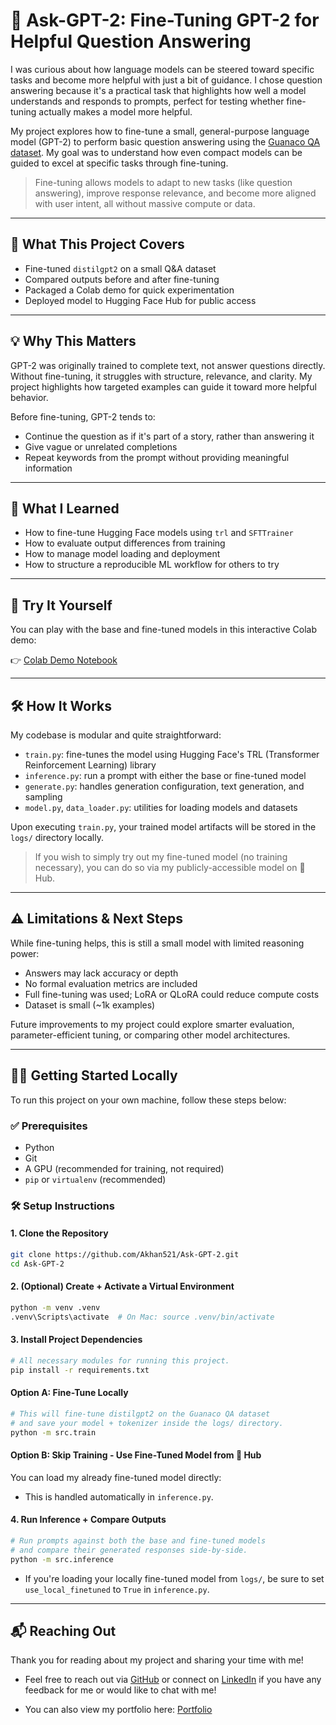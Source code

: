 # 🤖 Ask-GPT-2: Fine-Tuning GPT-2 for Helpful Question Answering

I was curious about how language models can be steered toward specific tasks and become more helpful with just a bit of guidance. I chose question answering because it's a practical task that highlights how well a model understands and responds to prompts, perfect for testing whether fine-tuning actually makes a model more helpful.

My project explores how to fine-tune a small, general-purpose language model (GPT-2) to perform basic question answering using the [Guanaco QA dataset](https://huggingface.co/datasets/mlabonne/guanaco-llama2-1k). My goal was to understand how even compact models can be guided to excel at specific tasks through fine-tuning.

> Fine-tuning allows models to adapt to new tasks (like question answering), improve response relevance, and become more aligned with user intent, all without massive compute or data.
---

## 📌 What This Project Covers

-  Fine-tuned `distilgpt2` on a small Q&A dataset
-  Compared outputs before and after fine-tuning
-  Packaged a Colab demo for quick experimentation
-  Deployed model to Hugging Face Hub for public access

---

## 💡 Why This Matters

GPT-2 was originally trained to complete text, not answer questions directly. Without fine-tuning, it struggles with structure, relevance, and clarity. My project highlights how targeted examples can guide it toward more helpful behavior.

Before fine-tuning, GPT-2 tends to:
- Continue the question as if it's part of a story, rather than answering it
- Give vague or unrelated completions
- Repeat keywords from the prompt without providing meaningful information

---

## 🧠 What I Learned

- How to fine-tune Hugging Face models using `trl` and `SFTTrainer`
- How to evaluate output differences from training
- How to manage model loading and deployment
- How to structure a reproducible ML workflow for others to try

---

## 🚀 Try It Yourself

You can play with the base and fine-tuned models in this interactive Colab demo:

👉 [Colab Demo Notebook](https://colab.research.google.com/drive/1mIY6XrOPOAuhILn_oL9H4j_Y_bPvQio-?usp=sharing)  

---

## 🛠 How It Works

My codebase is modular and quite straightforward:

- `train.py`: fine-tunes the model using Hugging Face's TRL (Transformer Reinforcement Learning) library
- `inference.py`: run a prompt with either the base or fine-tuned model
- `generate.py`: handles generation configuration, text generation, and sampling
- `model.py`, `data_loader.py`: utilities for loading models and datasets

Upon executing `train.py`, your trained model artifacts will be stored in the `logs/` directory locally.
> If you wish to simply try out my fine-tuned model (no training necessary), you can do so via my publicly-accessible model on 🤗 Hub.

---

## ⚠️ Limitations & Next Steps

While fine-tuning helps, this is still a small model with limited reasoning power:

- Answers may lack accuracy or depth
- No formal evaluation metrics are included
- Full fine-tuning was used; LoRA or QLoRA could reduce compute costs
- Dataset is small (~1k examples)

Future improvements to my project could explore smarter evaluation, parameter-efficient tuning, or comparing other model architectures.

---
## 🧑‍💻 Getting Started Locally

To run this project on your own machine, follow these steps below:

### ✅ Prerequisites

- Python
- Git
- A GPU (recommended for training, not required)
- `pip` or `virtualenv` (recommended)

### 🛠️ Setup Instructions

#### 1. Clone the Repository
```bash
git clone https://github.com/Akhan521/Ask-GPT-2.git
cd Ask-GPT-2
```

#### 2. (Optional) Create + Activate a Virtual Environment
```bash
python -m venv .venv
.venv\Scripts\activate  # On Mac: source .venv/bin/activate
```

#### 3. Install Project Dependencies
```bash
# All necessary modules for running this project.
pip install -r requirements.txt
```

#### Option A: Fine-Tune Locally
```bash
# This will fine-tune distilgpt2 on the Guanaco QA dataset
# and save your model + tokenizer inside the logs/ directory.
python -m src.train
```

#### Option B: Skip Training - Use Fine-Tuned Model from 🤗 Hub

You can load my already fine-tuned model directly:
 - This is handled automatically in `inference.py`.


#### 4. Run Inference + Compare Outputs
```bash
# Run prompts against both the base and fine-tuned models
# and compare their generated responses side-by-side.
python -m src.inference
```
- If you're loading your locally fine-tuned model from `logs/`, be sure to set `use_local_finetuned` to `True` in `inference.py`.
---

## 📬 Reaching Out

Thank you for reading about my project and sharing your time with me!

- Feel free to reach out via [GitHub](https://github.com/Akhan521) or connect on [LinkedIn](https://www.linkedin.com/in/aamir-khan-aak521/) if you have any feedback for me or would like to chat with me!

- You can also view my portfolio here: [Portfolio](https://aamir-khans-portfolio.vercel.app/)
